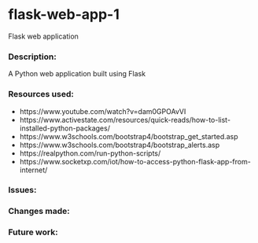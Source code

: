 # flask-web-app-1
Flask web application
<h3>Description: </h3>
 A Python web application built using Flask

<h3>Resources used: </h3>
<ul>
  <li>https://www.youtube.com/watch?v=dam0GPOAvVI</li>
 <li>https://www.activestate.com/resources/quick-reads/how-to-list-installed-python-packages/</li>
 <li>https://www.w3schools.com/bootstrap4/bootstrap_get_started.asp</li>
 <li>https://www.w3schools.com/bootstrap4/bootstrap_alerts.asp</li>
 <li>https://realpython.com/run-python-scripts/ </li>
 <li> https://www.socketxp.com/iot/how-to-access-python-flask-app-from-internet/ </li>
</ul>

<h3>Issues: </h3> 

<h3>Changes made: </h3>

<h3>Future work: </h3>
  
  
